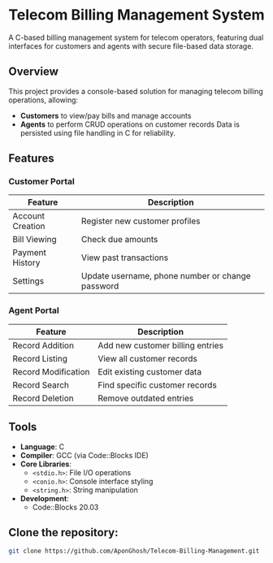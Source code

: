 # Telecom Billing Management System

A C-based billing management system for telecom operators, featuring dual interfaces for customers and agents with secure file-based data storage.


## Overview
This project provides a console-based solution for managing telecom billing operations, allowing:
- **Customers** to view/pay bills and manage accounts
- **Agents** to perform CRUD operations on customer records
Data is persisted using file handling in C for reliability.

## Features

### Customer Portal
| Feature            | Description                                  |
|--------------------|----------------------------------------------|
| Account Creation   | Register new customer profiles               |
| Bill Viewing       | Check due amounts                           |
| Payment History    | View past transactions                      |
| Settings           | Update username, phone number or change password |

### Agent Portal
| Feature            | Description                                  |
|--------------------|----------------------------------------------|
| Record Addition    | Add new customer billing entries            |
| Record Listing     | View all customer records                   |
| Record Modification| Edit existing customer data                 |
| Record Search      | Find specific customer records              |
| Record Deletion    | Remove outdated entries                     |

## Tools
- **Language**: C 
- **Compiler**: GCC (via Code::Blocks IDE)
- **Core Libraries**:
  - `<stdio.h>`: File I/O operations
  - `<conio.h>`: Console interface styling
  - `<string.h>`: String manipulation
- **Development**:
  - Code::Blocks 20.03

## Clone the repository:
   ```bash
   git clone https://github.com/AponGhosh/Telecom-Billing-Management.git

